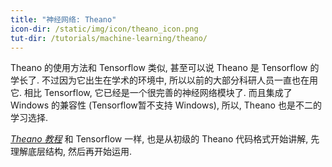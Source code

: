 ```yaml
---
title: "神经网络: Theano"
icon-dir: /static/img/icon/theano_icon.png
tut-dir: /tutorials/machine-learning/theano/
---
```

Theano 的使用方法和 Tensorflow 类似, 甚至可以说 Theano 是 Tensorflow 的学长了.
不过因为它出生在学术的环境中, 所以以前的大部分科研人员一直也在用它. 相比 Tensorflow,
它已经是一个很完善的神经网络模块了. 而且集成了 Windows 的兼容性 (Tensorflow暂不支持 Windows),
所以, Theano 也是不二的学习选择. 

[*Theano 教程*]({{page.tut-dir}})
和 Tensorflow 一样, 也是从初级的 Theano 代码格式开始讲解, 先理解底层结构,
然后再开始运用.